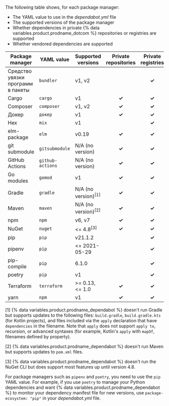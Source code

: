 The following table shows, for each package manager:
- The YAML value to use in the *dependabot.yml* file
- The supported versions of the package manager
- Whether dependencies in private {% data variables.product.prodname_dotcom %} repositories or registries are supported
- Whether vendored dependencies are supported

| Package manager                   | YAML value       | Supported versions             | Private repositories | Private registries | Vendoring |
| --------------------------------- | ---------------- | ------------------------------ |:--------------------:|:------------------:|:---------:|
| Средство увязки программ в пакеты | `bundler`        | v1, v2                         |                      |       **✓**        |   **✓**   |
| Cargo                             | `cargo`          | v1                             |        **✓**         |       **✓**        |           |
| Composer                          | `composer`       | v1, v2                         |        **✓**         |       **✓**        |           |
| Докер                             | `докер`          | v1                             |        **✓**         |       **✓**        |           |
| Hex                               | `mix`            | v1                             |                      |       **✓**        |           |
| elm-package                       | `elm`            | v0.19                          |        **✓**         |       **✓**        |           |
| git submodule                     | `gitsubmodule`   | N/A (no version)               |        **✓**         |       **✓**        |           |
| GitHub Actions                    | `github-actions` | N/A (no version)               |        **✓**         |       **✓**        |           |
| Go modules                        | `gomod`          | v1                             |        **✓**         |       **✓**        |   **✓**   |
| Gradle                            | `gradle`         | N/A (no version)<sup>[1]</sup> |        **✓**         |       **✓**        |           |
| Maven                             | `maven`          | N/A (no version)<sup>[2]</sup> |        **✓**         |       **✓**        |           |
| npm                               | `npm`            | v6, v7                         |        **✓**         |       **✓**        |           |
| NuGet                             | `nuget`          | <= 4.8<sup>[3]</sup>           |        **✓**         |       **✓**        |           |
| pip                               | `pip`            | v21.1.2                        |                      |       **✓**        |           |
| pipenv                            | `pip`            | <= 2021-05-29                  |                      |       **✓**        |           |
| pip-compile                       | `pip`            | 6.1.0                          |                      |       **✓**        |           |
| poetry                            | `pip`            | v1                             |                      |       **✓**        |           |
| Terraform                         | `terraform`      | >= 0.13, <= 1.0                |        **✓**         |       **✓**        |           |
| yarn                              | `npm`            | v1                             |        **✓**         |       **✓**        |           |

[1] {% data variables.product.prodname_dependabot %} doesn't run Gradle but supports updates to the following files: `build.gradle`, `build.gradle.kts` (for Kotlin projects), and files included via the `apply` declaration that have `dependencies` in the filename. Note that `apply` does not support `apply to`, recursion, or advanced syntaxes (for example, Kotlin's `apply` with `mapOf`, filenames defined by property).

[2] {% data variables.product.prodname_dependabot %} doesn't run Maven but supports updates to `pom.xml` files.

[3] {% data variables.product.prodname_dependabot %} doesn't run the NuGet CLI but does support most features up until version 4.8.

For package managers such as `pipenv` and `poetry`, you need to use the `pip` YAML value. For example, if you use `poetry` to manage your Python dependencies and want {% data variables.product.prodname_dependabot %} to monitor your dependency manifest file for new versions, use `package-ecosystem: "pip"` in your *dependabot.yml* file.
